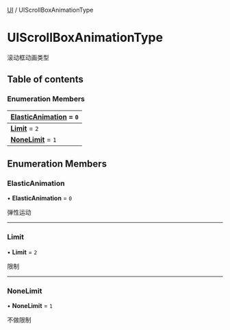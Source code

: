 [UI](../groups/Core.UI.md) / UIScrollBoxAnimationType

# UIScrollBoxAnimationType <Badge type="tip" text="Enumeration" /> <Score text="UIScrollBoxAnimationType" />

<p class="content-big"> 滚动框动画类型 </p>

## Table of contents

### Enumeration Members <Score text="Enumeration" /> 
| **[ElasticAnimation](mw.UIScrollBoxAnimationType.md#elasticanimation)** = ``0``  |
| :----- |
| **[Limit](mw.UIScrollBoxAnimationType.md#limit)** = ``2`` |
| **[NoneLimit](mw.UIScrollBoxAnimationType.md#nonelimit)** = ``1`` |

## Enumeration Members

### ElasticAnimation <Score text="ElasticAnimation" /> 

• **ElasticAnimation** = ``0``

弹性运动

___

### Limit <Score text="Limit" /> 

• **Limit** = ``2``

限制

___

### NoneLimit <Score text="NoneLimit" /> 

• **NoneLimit** = ``1``

不做限制
